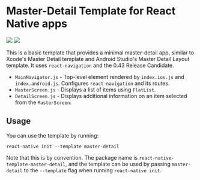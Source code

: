 # Master-Detail Template for React Native apps

![](https://github.com/hramos/react-native-template-master-detail/raw/master/.github/MasterScreen.ios.png?raw=true)
![](https://github.com/hramos/react-native-template-master-detail/raw/master/.github/MasterScreen.android.png?raw=true)

This is a basic template that provides a minimal master-detail app, similar to Xcode's Master Detail template and Android Studio's Master Detail Layout template. It uses `react-navigation` and the 0.43 Release Candidate.

- `MainNavigator.js` - Top-level element rendered by `index.ios.js` and `index.android.js`. Configures `react-navigation` and its routes.
- `MasterScreen.js` - Displays a list of items using `FlatList`.
- `DetailScreen.js` - Displays additional information on an item selected from the `MasterScreen`.

## Usage

You can use the template by running:

```
react-native init --template master-detail
```

Note that this is by convention. The package name is `react-native-template-master-detail`, and the template can be used by passing `master-detail` to the `--template` flag when running `react-native init`.
